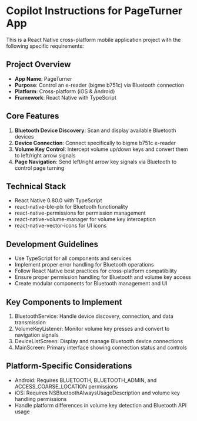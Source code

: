 # Copilot Instructions for PageTurner App

<!-- Use this file to provide workspace-specific custom instructions to Copilot. For more details, visit https://code.visualstudio.com/docs/copilot/copilot-customization#_use-a-githubcopilotinstructionsmd-file -->

This is a React Native cross-platform mobile application project with the following specific requirements:

## Project Overview
- **App Name**: PageTurner
- **Purpose**: Control an e-reader (bigme b751c) via Bluetooth connection
- **Platform**: Cross-platform (iOS & Android)
- **Framework**: React Native with TypeScript

## Core Features
1. **Bluetooth Device Discovery**: Scan and display available Bluetooth devices
2. **Device Connection**: Connect specifically to bigme b751c e-reader
3. **Volume Key Control**: Intercept volume up/down keys and convert them to left/right arrow signals
4. **Page Navigation**: Send left/right arrow key signals via Bluetooth to control page turning

## Technical Stack
- React Native 0.80.0 with TypeScript
- react-native-ble-plx for Bluetooth functionality
- react-native-permissions for permission management
- react-native-volume-manager for volume key interception
- react-native-vector-icons for UI icons

## Development Guidelines
- Use TypeScript for all components and services
- Implement proper error handling for Bluetooth operations
- Follow React Native best practices for cross-platform compatibility
- Ensure proper permission handling for Bluetooth and volume key access
- Create modular components for Bluetooth management and UI

## Key Components to Implement
1. BluetoothService: Handle device discovery, connection, and data transmission
2. VolumeKeyListener: Monitor volume key presses and convert to navigation signals
3. DeviceListScreen: Display and manage Bluetooth device connections
4. MainScreen: Primary interface showing connection status and controls

## Platform-Specific Considerations
- Android: Requires BLUETOOTH, BLUETOOTH_ADMIN, and ACCESS_COARSE_LOCATION permissions
- iOS: Requires NSBluetoothAlwaysUsageDescription and volume key handling permissions
- Handle platform differences in volume key detection and Bluetooth API usage
